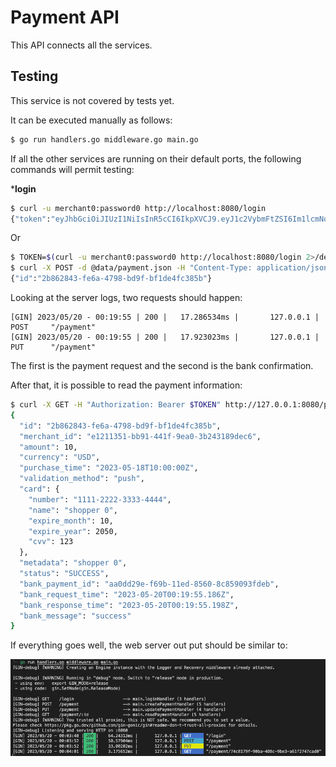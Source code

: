 # Payment API

This API connects all the services.

## Testing

This service is not covered by tests yet.

It can be executed manually as follows:

```bash
$ go run handlers.go middleware.go main.go
```

If all the other services are running on their default ports, the following commands will permit testing:

***login**

```bash
$ curl -u merchant0:password0 http://localhost:8080/login
{"token":"eyJhbGciOiJIUzI1NiIsInR5cCI6IkpXVCJ9.eyJ1c2VybmFtZSI6Im1lcmNoYW50MCIsImlkIjoiZTEyMTEzNTEtYmI5MS00NDFmLTllYTAtM2IyNDMxODlkZWM2IiwiZXhwIjoiMjAyMy0wNS0yMVQwMDowOToyMi4zNDAwNiswMTowMCJ9.lFs4rj02Zolnc0U9tne7rSBXcYMNfb9YQuk4pG0Zmxg"}
```

Or

```bash
$ TOKEN=$(curl -u merchant0:password0 http://localhost:8080/login 2>/dev/null | jq --raw-output .token)
$ curl -X POST -d @data/payment.json -H "Content-Type: application/json" -H "Authorization: Bearer $TOKEN" http://127.0.0.1:8080/payment
{"id":"2b862843-fe6a-4798-bd9f-bf1de4fc385b"}
```

Looking at the server logs, two requests should happen:

```
[GIN] 2023/05/20 - 00:19:55 | 200 |   17.286534ms |       127.0.0.1 | POST     "/payment"
[GIN] 2023/05/20 - 00:19:55 | 200 |   17.923023ms |       127.0.0.1 | PUT      "/payment"
```

The first is the payment request and the second is the bank confirmation.

After that, it is possible to read the payment information:

```bash
$ curl -X GET -H "Authorization: Bearer $TOKEN" http://127.0.0.1:8080/payment/2b862843-fe6a-4798-bd9f-bf1de4fc385b 2>/dev/null | jq .
{
  "id": "2b862843-fe6a-4798-bd9f-bf1de4fc385b",
  "merchant_id": "e1211351-bb91-441f-9ea0-3b243189dec6",
  "amount": 10,
  "currency": "USD",
  "purchase_time": "2023-05-18T10:00:00Z",
  "validation_method": "push",
  "card": {
    "number": "1111-2222-3333-4444",
    "name": "shopper 0",
    "expire_month": 10,
    "expire_year": 2050,
    "cvv": 123
  },
  "metadata": "shopper 0",
  "status": "SUCCESS",
  "bank_payment_id": "aa0dd29e-f69b-11ed-8560-8c859093fdeb",
  "bank_request_time": "2023-05-20T00:19:55.186Z",
  "bank_response_time": "2023-05-20T00:19:55.198Z",
  "bank_message": "success"
}
```


If everything goes well, the web server out put should be similar to:

![High Level](../images/golden-path-logs.png)